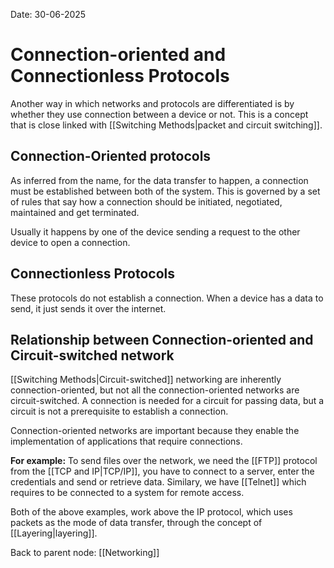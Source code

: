 
Date: 30-06-2025

# Connection-oriented and Connectionless Protocols

Another way in which networks and protocols are differentiated is by whether they use connection between a device or not. This is a concept that is close linked with [[Switching Methods|packet and circuit switching]].

## Connection-Oriented protocols

As inferred from the name, for the data transfer to happen, a connection must be established between both of the system. This is governed by a set of rules that say how a connection should be initiated, negotiated, maintained and get terminated.

Usually it happens by one of the device sending a request to the other device to open a connection.

## Connectionless Protocols

These protocols do not establish a connection. When a device has a data to send, it just sends it over the internet.

## Relationship between Connection-oriented and Circuit-switched network

[[Switching Methods|Circuit-switched]] networking are inherently connection-oriented, but not all the connection-oriented networks are circuit-switched. A connection is needed for a circuit for passing data, but a circuit is not a prerequisite to establish a connection.


Connection-oriented networks are important because they enable the implementation of applications that require connections. 

**For example:** To send files over the network, we need the [[FTP]] protocol from the [[TCP and IP|TCP/IP]], you have to connect to a server, enter the credentials and send or retrieve data. Similary, we have [[Telnet]] which requires to be connected to a system for remote access. 

Both of the above examples, work above the IP protocol, which uses packets as the mode of data transfer, through the concept of [[Layering|layering]].

Back to parent node: [[Networking]]